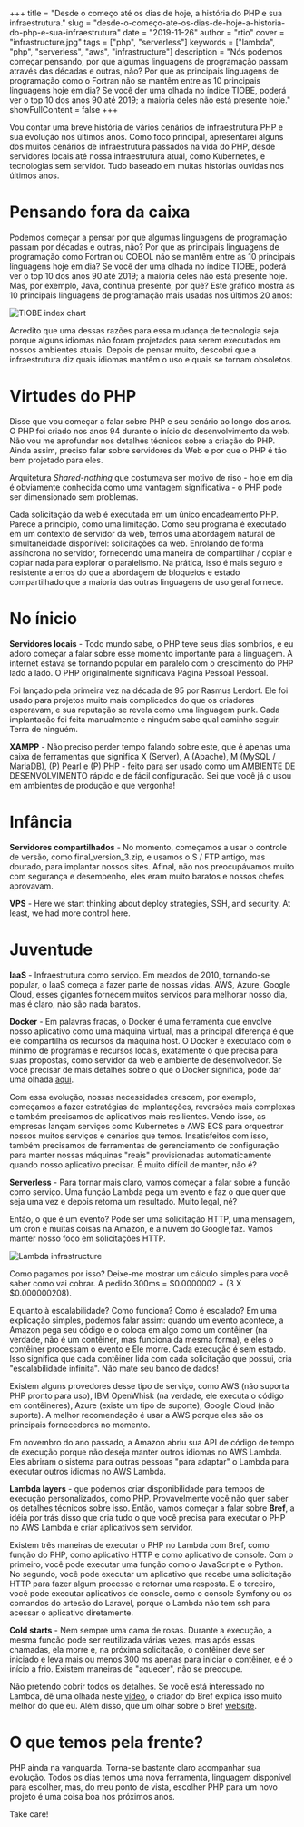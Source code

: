+++
title = "Desde o começo até os dias de hoje, a história do PHP e sua infraestrutura."
slug = "desde-o-começo-ate-os-dias-de-hoje-a-historia-do-php-e-sua-infraestrutura"
date = "2019-11-26"
author = "rtio"
cover = "infrastructure.jpg"
tags = ["php", "serverless"]
keywords = ["lambda", "php", "serverless", "aws", "infrastructure"]
description = "Nós podemos começar pensando, por que algumas linguagens de programação passam através das décadas e outras, não? Por que as principais linguagens de programação como o Fortran não se mantêm entre as 10 principais linguagens hoje em dia? Se você der uma olhada no índice TIOBE, poderá ver o top 10 dos anos 90 até 2019; a maioria deles não está presente hoje."
showFullContent = false
+++

Vou contar uma breve história de vários cenários de infraestrutura PHP e sua evolução nos últimos anos. Como foco principal, apresentarei alguns dos muitos cenários de infraestrutura passados na vida do PHP, desde servidores locais até nossa infraestrutura atual, como Kubernetes, e tecnologias sem servidor. Tudo baseado em muitas histórias ouvidas nos últimos anos.

# Pensando fora da caixa

Podemos começar a pensar por que algumas linguagens de programação passam por décadas e outras, não? Por que as principais linguagens de programação como Fortran ou COBOL não se mantêm entre as 10 principais linguagens hoje em dia? Se você der uma olhada no índice TIOBE, poderá ver o top 10 dos anos 90 até 2019; a maioria deles não está presente hoje. Mas, por exemplo, Java, continua presente, por quê? Este gráfico mostra as 10 principais linguagens de programação mais usadas nos últimos 20 anos:

![TIOBE index chart](/tiobe_index_last_20_years.png)

Acredito que uma dessas razões para essa mudança de tecnologia seja porque alguns idiomas não foram projetados para serem executados em nossos ambientes atuais. Depois de pensar muito, descobri que a infraestrutura diz quais idiomas mantêm o uso e quais se tornam obsoletos.

# Virtudes do PHP

Disse que vou começar a falar sobre PHP e seu cenário ao longo dos anos. O PHP foi criado nos anos 94 durante o início do desenvolvimento da web. Não vou me aprofundar nos detalhes técnicos sobre a criação do PHP. Ainda assim, preciso falar sobre servidores da Web e por que o PHP é tão bem projetado para eles.

Arquitetura *Shared-nothing* que costumava ser motivo de riso - hoje em dia é obviamente conhecida como uma vantagem significativa - o PHP pode ser dimensionado sem problemas.

Cada solicitação da web é executada em um único encadeamento PHP. Parece a princípio, como uma limitação. Como seu programa é executado em um contexto de servidor da web, temos uma abordagem natural de simultaneidade disponível: solicitações da web. Enrolando de forma assíncrona no servidor, fornecendo uma maneira de compartilhar / copiar e copiar nada para explorar o paralelismo. Na prática, isso é mais seguro e resistente a erros do que a abordagem de bloqueios e estado compartilhado que a maioria das outras linguagens de uso geral fornece.

# No ínicio

**Servidores locais** - Todo mundo sabe, o PHP teve seus dias sombrios, e eu adoro começar a falar sobre esse momento importante para a linguagem. A internet estava se tornando popular em paralelo com o crescimento do PHP lado a lado. O PHP originalmente significava Página Pessoal Pessoal.

Foi lançado pela primeira vez na década de 95 por Rasmus Lerdorf. Ele foi usado para projetos muito mais complicados do que os criadores esperavam, e sua reputação se revela como uma linguagem punk. Cada implantação foi feita manualmente e ninguém sabe qual caminho seguir. Terra de ninguém.

**XAMPP** - Não preciso perder tempo falando sobre este, que é apenas uma caixa de ferramentas que significa X (Server), A (Apache), M (MySQL / MariaDB), (P) Pearl e (P) PHP - feito para ser usado como um AMBIENTE DE DESENVOLVIMENTO rápido e de fácil configuração. Sei que você já o usou em ambientes de produção e que vergonha!

# Infância

**Servidores compartilhados** - No momento, começamos a usar o controle de versão, como final_version_3.zip, e usamos o S / FTP antigo, mas dourado, para implantar nossos sites. Afinal, não nos preocupávamos muito com segurança e desempenho, eles eram muito baratos e nossos chefes aprovavam.

**VPS** - Here we start thinking about deploy strategies, SSH, and security. At least, we had more control here.

# Juventude

**IaaS** - Infraestrutura como serviço. Em meados de 2010, tornando-se popular, o IaaS começa a fazer parte de nossas vidas. AWS, Azure, Google Cloud, esses gigantes fornecem muitos serviços para melhorar nosso dia, mas é claro, não são nada baratos.

**Docker** - Em palavras fracas, o Docker é uma ferramenta que envolve nosso aplicativo como uma máquina virtual, mas a principal diferença é que ele compartilha os recursos da máquina host. O Docker é executado com o mínimo de programas e recursos locais, exatamente o que precisa para suas propostas, como servidor da web e ambiente de desenvolvedor. Se você precisar de mais detalhes sobre o que o Docker significa, pode dar uma olhada [aqui](https://blog.usejournal.com/what-is-docker-in-simple-english-a24e8136b90b).

Com essa evolução, nossas necessidades crescem, por exemplo, começamos a fazer estratégias de implantações, reversões mais complexas e também precisamos de aplicativos mais resilientes. Vendo isso, as empresas lançam serviços como Kubernetes e AWS ECS para orquestrar nossos muitos serviços e cenários que temos. Insatisfeitos com isso, também precisamos de ferramentas de gerenciamento de configuração para manter nossas máquinas "reais" provisionadas automaticamente quando nosso aplicativo precisar. É muito difícil de manter, não é?

**Serverless** - Para tornar mais claro, vamos começar a falar sobre a função como serviço. Uma função Lambda pega um evento e faz o que quer que seja uma vez e depois retorna um resultado. Muito legal, né?

Então, o que é um evento? Pode ser uma solicitação HTTP, uma mensagem, um cron e muitas coisas na Amazon, e a nuvem do Google faz. Vamos manter nosso foco em solicitações HTTP. 

![Lambda infrastructure](/lambda.png)

Como pagamos por isso? Deixe-me mostrar um cálculo simples para você saber como vai cobrar. A pedido 300ms = $0.0000002 + (3 X $0.000000208). 

E quanto à escalabilidade? Como funciona? Como é escalado? Em uma explicação simples, podemos falar assim: quando um evento acontece, a Amazon pega seu código e o coloca em algo como um contêiner (na verdade, não é um contêiner, mas funciona da mesma forma), e eles o contêiner processam o evento e Ele morre. Cada execução é sem estado. Isso significa que cada contêiner lida com cada solicitação que possui, cria "escalabilidade infinita". Não mate seu banco de dados!

Existem alguns provedores desse tipo de serviço, como AWS (não suporta PHP pronto para uso), IBM OpenWhisk (na verdade, ele executa o código em contêineres), Azure (existe um tipo de suporte), Google Cloud (não suporte). A melhor recomendação é usar a AWS porque eles são os principais fornecedores no momento.

Em novembro do ano passado, a Amazon abriu sua API de código de tempo de execução porque não deseja manter outros idiomas no AWS Lambda. Eles abriram o sistema para outras pessoas "para adaptar" o Lambda para executar outros idiomas no AWS Lambda.

**Lambda layers** - que podemos criar disponibilidade para tempos de execução personalizados, como PHP. Provavelmente você não quer saber os detalhes técnicos sobre isso. Então, vamos começar a falar sobre **Bref**, a idéia por trás disso que cria tudo o que você precisa para executar o PHP no AWS Lambda e criar aplicativos sem servidor.

Existem três maneiras de executar o PHP no Lambda com Bref, como função do PHP, como aplicativo HTTP e como aplicativo de console. Com o primeiro, você pode executar uma função como o JavaScript e o Python. No segundo, você pode executar um aplicativo que recebe uma solicitação HTTP para fazer algum processo e retornar uma resposta. E o terceiro, você pode executar aplicativos de console, como o console Symfony ou os comandos do artesão do Laravel, porque o Lambda não tem ssh para acessar o aplicativo diretamente.               

**Cold starts** - Nem sempre uma cama de rosas. Durante a execução, a mesma função pode ser reutilizada várias vezes, mas após essas chamadas, ela morre e, na próxima solicitação, o contêiner deve ser iniciado e leva mais ou menos 300 ms apenas para iniciar o contêiner, e é o início a frio. Existem maneiras de "aquecer", não se preocupe.

Não pretendo cobrir todos os detalhes. Se você está interessado no Lambda, dê uma olhada neste [vídeo](https://www.youtube.com/watch?v=4xdFQfOJgYI), o criador do Bref explica isso muito melhor do que eu. Além disso, que um olhar sobre o Bref [website](https://bref.sh/).

# O que temos pela frente?

PHP ainda na vanguarda. Torna-se bastante claro acompanhar sua evolução. Todos os dias temos uma nova ferramenta, linguagem disponível para escolher, mas, do meu ponto de vista, escolher PHP para um novo projeto é uma coisa boa nos próximos anos.
 
Take care!